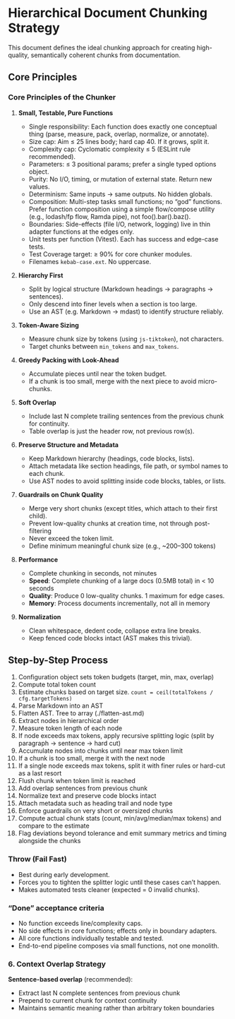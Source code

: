 # Hierarchical Document Chunking Strategy

This document defines the ideal chunking approach for creating high-quality, semantically coherent chunks from documentation.

## Core Principles

### Core Principles of the Chunker

1. **Small, Testable, Pure Functions**
   * Single responsibility: Each function does exactly one conceptual thing (parse, measure, pack, overlap, normalize, or annotate).
   * Size cap: Aim ≤ 25 lines body; hard cap 40. If it grows, split it.
   * Complexity cap: Cyclomatic complexity ≤ 5 (ESLint rule recommended).
   * Parameters: ≤ 3 positional params; prefer a single typed options object.
   * Purity: No I/O, timing, or mutation of external state. Return new values.
   * Determinism: Same inputs → same outputs. No hidden globals.
   * Composition: Multi-step tasks small functions; no “god” functions. Prefer function composition using a simple flow/compose utility (e.g., lodash/fp flow, Ramda pipe), not foo().bar().baz().
   * Boundaries: Side-effects (file I/O, network, logging) live in thin adapter functions at the edges only.
   * Unit tests per function (Vitest). Each has success and edge-case tests.
   * Test Coverage target: ≥ 90% for core chunker modules.
   * Filenames `kebab-case.ext`. No uppercase.

2. **Hierarchy First**

   * Split by logical structure (Markdown headings → paragraphs → sentences).
   * Only descend into finer levels when a section is too large.
   * Use an AST (e.g. Markdown → mdast) to identify structure reliably.

3. **Token-Aware Sizing**

   * Measure chunk size by tokens (using `js-tiktoken`), not characters.
   * Target chunks between `min_tokens` and `max_tokens`.

4. **Greedy Packing with Look-Ahead**

   * Accumulate pieces until near the token budget.
   * If a chunk is too small, merge with the next piece to avoid micro-chunks.

5. **Soft Overlap**

   * Include last N complete trailing sentences from the previous chunk for continuity.
   * Table overlap is just the header row, not previous row(s).

6. **Preserve Structure and Metadata**

   * Keep Markdown hierarchy (headings, code blocks, lists).
   * Attach metadata like section headings, file path, or symbol names to each chunk.
   * Use AST nodes to avoid splitting inside code blocks, tables, or lists.

7. **Guardrails on Chunk Quality**
   * Merge very short chunks (except titles, which attach to their first child).
   * Prevent low-quality chunks at creation time, not through post-filtering
   * Never exceed the token limit.
   * Define minimum meaningful chunk size (e.g., ~200–300 tokens)

8. **Performance**
   * Complete chunking in seconds, not minutes
   * **Speed**: Complete chunking of a large docs (0.5MB total) in < 10 seconds
   * **Quality**: Produce 0 low-quality chunks. 1 maximum for edge cases.
   * **Memory**: Process documents incrementally, not all in memory

9. **Normalization**
   * Clean whitespace, dedent code, collapse extra line breaks.
   * Keep fenced code blocks intact (AST makes this trivial).

## Step-by-Step Process

1. Configuration object sets token budgets (target, min, max, overlap)
2. Compute total token count
3. Estimate chunks based on target size. `count = ceil(totalTokens / cfg.targetTokens)`
4. Parse Markdown into an AST
4. Flatten AST. Tree to array (./flatten-ast.md)
5. Extract nodes in hierarchical order
6. Measure token length of each node
7. If node exceeds max tokens, apply recursive splitting logic (split by paragraph → sentence → hard cut)
7. Accumulate nodes into chunks until near max token limit
8. If a chunk is too small, merge it with the next node
9. If a single node exceeds max tokens, split it with finer rules or hard-cut as a last resort
10. Flush chunk when token limit is reached
11. Add overlap sentences from previous chunk
12. Normalize text and preserve code blocks intact
13. Attach metadata such as heading trail and node type
14. Enforce guardrails on very short or oversized chunks
15. Compute actual chunk stats (count, min/avg/median/max tokens) and compare to the estimate
16. Flag deviations beyond tolerance and emit summary metrics and timing alongside the chunks

### Throw (Fail Fast)
* Best during early development.
* Forces you to tighten the splitter logic until these cases can’t happen.
* Makes automated tests cleaner (expected = 0 invalid chunks).

### “Done” acceptance criteria
* No function exceeds line/complexity caps.
* No side effects in core functions; effects only in boundary adapters.
* All core functions individually testable and tested.
* End-to-end pipeline composes via small functions, not one monolith.

### 6. **Context Overlap Strategy**
**Sentence-based overlap** (recommended):
- Extract last N complete sentences from previous chunk
- Prepend to current chunk for context continuity
- Maintains semantic meaning rather than arbitrary token boundaries
